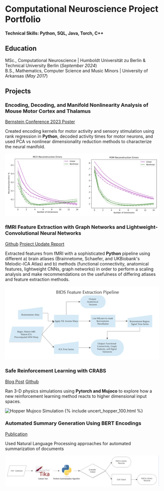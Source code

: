 # Computational Neuroscience Project Portfolio

#### Technical Skills: Python, SQL, Java, Torch, C++

## Education
MSc., Computational Neuroscience | Humboldt Universität zu Berlin & Technical University Berlin (_September 2024_)	 					       		
B.S., Mathematics, Computer Science and Music Minors | University of Arkansas (_May 2017_)

## Projects
### Encoding, Decoding, and Manifold Nonlinearity Analysis of Mouse Motor Cortex and Thalamus
[Bernstein Conference 2023 Poster](https://github.com/flanneryjn/portfolio/blob/main/assets/Poster9_27.pdf)

Created encoding kernels for motor activity and sensory stimulation using rank regression in **Python**, decoded activity times for motor neurons, and used PCA vs nonlinear dimensionality reduction methods to characterize the neural manifold.

![Nonlinear vs Linear (PCA) Reconstruction Error of Manifold](/assets/img/reconstruction_errors.png)


### fMRI Feature Extraction with Graph Networks and Lightweight-Convolutional Neural Networks
[Github](https://github.com/brain-tools/rfmri-feature-extraction/blob/master/readme.md)
[Project Update Report](https://github.com/flanneryjn/portfolio/blob/main/assets/Ritter_Lab_Report_latex.pdf)

Extracted features from fMRI with a sophisticated **Python** pipeline using different a) brain atlases (Brainnetome, Schaefer, and UKBiobank's Melodic-ICA Atlas) and b) methods (functional connectivity, anatomical features, lightweight CNNs, graph networks) in order to perform a scaling analysis and make recommendations on the usefulness of differing atlases and feature extraction methods.

![Extraction Pipeline](/assets/img/feature_extraction_pipeline.png)

### Safe Reinforcement Learning with CRABS
[Blog Post](https://lars-chen.github.io/rl-blog/learning-barrier-certificates/)
[Github](https://github.com/flanneryjn/CRABS_RL?tab=readme-ov-file)

Ran 3-D physics simulations using **Pytorch and Mujoco** to explore how a new reinforcement learning method reacts to higher dimensional input spaces.

![Hopper Mujoco Simulation](/assets/img/hopper_.gif)
{% include uncert_hopper_100.html %}

### Automated Summary Generation Using BERT Encodings
[Publication](https://journal.calaijol.org/index.php/ijol/article/view/158)

Used Natural Language Processing approaches for automated summarization of documents

![Extraction Pipeline](/assets/img/summarization_pipeline.png)
